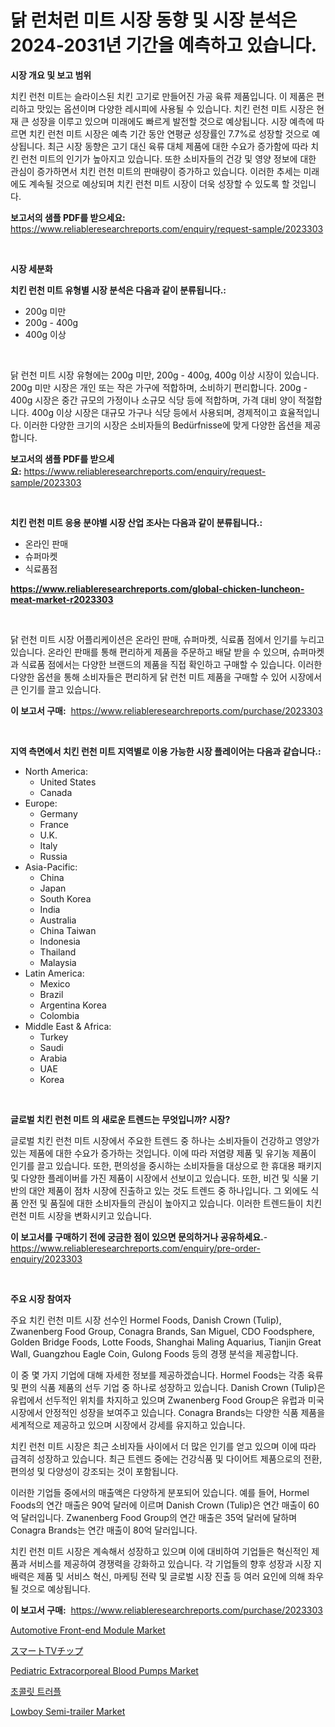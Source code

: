 <p><h1>닭 런처런 미트 시장 동향 및 시장 분석은 2024-2031년 기간을 예측하고 있습니다.</h1></p><p><strong>시장 개요 및 보고 범위</strong></p>
<p><p>치킨 런천 미트는 슬라이스된 치킨 고기로 만들어진 가공 육류 제품입니다. 이 제품은 편리하고 맛있는 옵션이며 다양한 레시피에 사용될 수 있습니다. 치킨 런천 미트 시장은 현재 큰 성장을 이루고 있으며 미래에도 빠르게 발전할 것으로 예상됩니다. 시장 예측에 따르면 치킨 런천 미트 시장은 예측 기간 동안 연평균 성장률인 7.7%로 성장할 것으로 예상됩니다. 최근 시장 동향은 고기 대신 육류 대체 제품에 대한 수요가 증가함에 따라 치킨 런천 미트의 인기가 높아지고 있습니다. 또한 소비자들의 건강 및 영양 정보에 대한 관심이 증가하면서 치킨 런천 미트의 판매량이 증가하고 있습니다. 이러한 추세는 미래에도 계속될 것으로 예상되며 치킨 런천 미트 시장이 더욱 성장할 수 있도록 할 것입니다.</p></p>
<p><strong>보고서의 샘플 PDF를 받으세요:</strong> <a href="https://www.reliableresearchreports.com/enquiry/request-sample/2023303">https://www.reliableresearchreports.com/enquiry/request-sample/2023303</a></p>
<p>&nbsp;</p>
<p><strong>시장 세분화</strong></p>
<p><strong>치킨 런천 미트 유형별 시장 분석은 다음과 같이 분류됩니다.:</strong></p>
<p><ul><li>200g 미만</li><li>200g - 400g</li><li>400g 이상</li></ul></p>
<p>&nbsp;</p>
<p><p>닭 런천 미트 시장 유형에는 200g 미만, 200g - 400g, 400g 이상 시장이 있습니다. 200g 미만 시장은 개인 또는 작은 가구에 적합하며, 소비하기 편리합니다. 200g - 400g 시장은 중간 규모의 가정이나 소규모 식당 등에 적합하며, 가격 대비 양이 적절합니다. 400g 이상 시장은 대규모 가구나 식당 등에서 사용되며, 경제적이고 효율적입니다. 이러한 다양한 크기의 시장은 소비자들의 Bedürfnisse에 맞게 다양한 옵션을 제공합니다.</p></p>
<p><strong>보고서의 샘플 PDF를 받으세요:</strong>&nbsp;<a href="https://www.reliableresearchreports.com/enquiry/request-sample/2023303">https://www.reliableresearchreports.com/enquiry/request-sample/2023303</a></p>
<p>&nbsp;</p>
<p><strong> 치킨 런천 미트 응용 분야별 시장 산업 조사는 다음과 같이 분류됩니다.:</strong></p>
<p><ul><li>온라인 판매</li><li>슈퍼마켓</li><li>식료품점</li></ul></p>
<p><strong><a href="https://www.reliableresearchreports.com/global-chicken-luncheon-meat-market-r2023303">https://www.reliableresearchreports.com/global-chicken-luncheon-meat-market-r2023303</a></strong></p>
<p>&nbsp;</p>
<p><p>닭 런천 미트 시장 어플리케이션은 온라인 판매, 슈퍼마켓, 식료품 점에서 인기를 누리고 있습니다. 온라인 판매를 통해 편리하게 제품을 주문하고 배달 받을 수 있으며, 슈퍼마켓과 식료품 점에서는 다양한 브랜드의 제품을 직접 확인하고 구매할 수 있습니다. 이러한 다양한 옵션을 통해 소비자들은 편리하게 닭 런천 미트 제품을 구매할 수 있어 시장에서 큰 인기를 끌고 있습니다.</p></p>
<p><strong>이 보고서 구매:</strong>&nbsp; <a href="https://www.reliableresearchreports.com/purchase/2023303">https://www.reliableresearchreports.com/purchase/2023303</a></p>
<p>&nbsp;</p>
<p><strong>지역 측면에서 치킨 런천 미트 지역별로 이용 가능한 시장 플레이어는 다음과 같습니다.:</strong></p>
<p><ul>
    <li>
        North America:
        <ul>
            <li>United States</li>
            <li>Canada</li>
        </ul>
    </li>
    <li>
        Europe:
        <ul>
            <li>Germany</li>
            <li>France</li>
            <li>U.K.</li>
            <li>Italy</li>
            <li>Russia</li>
        </ul>
    </li>
    <li>
        Asia-Pacific:
        <ul>
            <li>China</li>
            <li>Japan</li>
            <li>South Korea</li>
            <li>India</li>
            <li>Australia</li>
            <li>China Taiwan</li>
            <li>Indonesia</li>
            <li>Thailand</li>
            <li>Malaysia</li>
        </ul>
    </li>
    <li>
        Latin America:
        <ul>
            <li>Mexico</li>
            <li>Brazil</li>
            <li>Argentina Korea</li>
            <li>Colombia</li>
        </ul>
    </li>
    <li>
        Middle East & Africa:
        <ul>
            <li>Turkey</li>
            <li>Saudi</li>
            <li>Arabia</li>
            <li>UAE</li>
            <li>Korea</li>
        </ul>
    </li>
    </ul></p>
<p>&nbsp;</p>
<p><strong>글로벌 치킨 런천 미트 의 새로운 트렌드는 무엇입니까? 시장?</strong></p>
<p><p>글로벌 치킨 런천 미트 시장에서 주요한 트렌드 중 하나는 소비자들이 건강하고 영양가 있는 제품에 대한 수요가 증가하는 것입니다. 이에 따라 저염량 제품 및 유기농 제품이 인기를 끌고 있습니다. 또한, 편의성을 중시하는 소비자들을 대상으로 한 휴대용 패키지 및 다양한 플레이버를 가진 제품이 시장에서 선보이고 있습니다. 또한, 비건 및 식물 기반의 대안 제품이 점차 시장에 진출하고 있는 것도 트렌드 중 하나입니다. 그 외에도 식품 안전 및 품질에 대한 소비자들의 관심이 높아지고 있습니다. 이러한 트렌드들이 치킨 런천 미트 시장을 변화시키고 있습니다.</p></p>
<p><strong>이 보고서를 구매하기 전에 궁금한 점이 있으면 문의하거나 공유하세요.</strong>- <a href="https://www.reliableresearchreports.com/enquiry/pre-order-enquiry/2023303">https://www.reliableresearchreports.com/enquiry/pre-order-enquiry/2023303</a></p>
<p>&nbsp;</p>
<p><strong>주요 시장 참여자</strong></p>
<p><p>주요 치킨 런천 미트 시장 선수인 Hormel Foods, Danish Crown (Tulip), Zwanenberg Food Group, Conagra Brands, San Miguel, CDO Foodsphere, Golden Bridge Foods, Lotte Foods, Shanghai Maling Aquarius, Tianjin Great Wall, Guangzhou Eagle Coin, Gulong Foods 등의 경쟁 분석을 제공합니다. </p><p>이 중 몇 가지 기업에 대해 자세한 정보를 제공하겠습니다. Hormel Foods는 각종 육류 및 편의 식품 제품의 선두 기업 중 하나로 성장하고 있습니다. Danish Crown (Tulip)은 유럽에서 선두적인 위치를 차지하고 있으며 Zwanenberg Food Group은 유럽과 미국 시장에서 안정적인 성장을 보여주고 있습니다. Conagra Brands는 다양한 식품 제품을 세계적으로 제공하고 있으며 시장에서 강세를 유지하고 있습니다.</p><p>치킨 런천 미트 시장은 최근 소비자들 사이에서 더 많은 인기를 얻고 있으며 이에 따라 급격히 성장하고 있습니다. 최근 트렌드 중에는 건강식품 및 다이어트 제품으로의 전환, 편의성 및 다양성이 강조되는 것이 포함됩니다.</p><p>이러한 기업들 중에서의 매출액은 다양하게 분포되어 있습니다. 예를 들어, Hormel Foods의 연간 매출은 90억 달러에 이르며 Danish Crown (Tulip)은 연간 매출이 60억 달러입니다. Zwanenberg Food Group의 연간 매출은 35억 달러에 달하며 Conagra Brands는 연간 매출이 80억 달러입니다. </p><p>치킨 런천 미트 시장은 계속해서 성장하고 있으며 이에 대비하여 기업들은 혁신적인 제품과 서비스를 제공하여 경쟁력을 강화하고 있습니다. 각 기업들의 향후 성장과 시장 지배력은 제품 및 서비스 혁신, 마케팅 전략 및 글로벌 시장 진출 등 여러 요인에 의해 좌우될 것으로 예상됩니다.</p></p>
<p><strong>이 보고서 구매:</strong>&nbsp;&nbsp;<a href="https://www.reliableresearchreports.com/purchase/2023303">https://www.reliableresearchreports.com/purchase/2023303</a></p>
<p><p><a href="https://github.com/nathandecarvalho/Market-Research-Report-List-3/blob/main/automotive-front-end-module-market.md">Automotive Front-end Module Market</a></p><p><a href="https://medium.com/@kelscdowell78456/%E3%82%B9%E3%83%9E%E3%83%BC%E3%83%88%E3%83%86%E3%83%AC%E3%83%93%E3%83%81%E3%83%83%E3%83%97%E5%B8%82%E5%A0%B4%E3%81%AF-%E5%B8%82%E5%A0%B4%E3%82%B7%E3%82%A7%E3%82%A2-%E5%B8%82%E5%A0%B4%E3%83%88%E3%83%AC%E3%83%B3%E3%83%89-%E5%B8%82%E5%A0%B4%E6%88%90%E9%95%B7%E3%81%AB%E9%96%A2%E3%81%99%E3%82%8B%E6%83%85%E5%A0%B1%E3%82%92%E6%8F%90%E4%BE%9B%E3%81%97%E3%81%BE%E3%81%99-cbfd46e39a30">スマートTVチップ</a></p><p><a href="https://www.linkedin.com/pulse/pediatric-extracorporeal-blood-pumpsnbspmarket-focuses-market-mkiuf">Pediatric Extracorporeal Blood Pumps Market</a></p><p><a href="https://github.com/chupp85/Market-Research-Report-List-1/blob/main/404882978053.md">초콜릿 트러플</a></p><p><a href="https://github.com/kosella/Market-Research-Report-List-3/blob/main/lowboy-semi-trailer-market.md">Lowboy Semi-trailer Market</a></p></p>